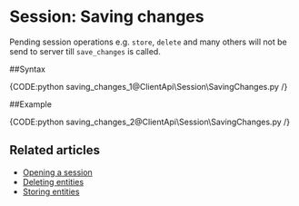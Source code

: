 # Session: Saving changes

Pending session operations e.g. `store`, `delete` and many others will not be send to server till `save_changes` is called.

##Syntax

{CODE:python saving_changes_1@ClientApi\Session\SavingChanges.py /}

##Example

{CODE:python saving_changes_2@ClientApi\Session\SavingChanges.py /}

## Related articles

- [Opening a session](./opening-a-session)  
- [Deleting entities](./deleting-entities)  
- [Storing entities](./storing-entities)  
